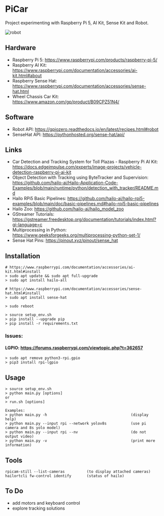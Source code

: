 # PiCar

Project experimenting with Raspberry Pi 5, AI Kit, Sense Kit and Robot.

![robot](robot.png)

## Hardware

* Raspberry Pi 5: https://www.raspberrypi.com/products/raspberry-pi-5/
* Raspberry AI Kit: https://www.raspberrypi.com/documentation/accessories/ai-kit.html#about
* Raspberry Sense Hat: https://www.raspberrypi.com/documentation/accessories/sense-hat.html
* Wheel Chassis Car Kit: https://www.amazon.com/gp/product/B09CPZ51N4/

## Software

* Robot API: https://gpiozero.readthedocs.io/en/latest/recipes.html#robot
* SenseHat API: https://pythonhosted.org/sense-hat/api/

## Links

* Car Detection and Tracking System for Toll Plazas - Raspberry Pi AI
  Kit: https://docs.edgeimpulse.com/experts/image-projects/vehicle-detection-raspberry-pi-ai-kit
* Object Detection with Tracking using ByteTracker and
  Supervision: https://github.com/hailo-ai/Hailo-Application-Code-Examples/blob/main/runtime/python/detection_with_tracker/README.md
* Hailo RPi5 Basic Pipelines: https://github.com/hailo-ai/hailo-rpi5-examples/blob/main/doc/basic-pipelines.md#hailo-rpi5-basic-pipelines
* Hailo Zoo: https://github.com/hailo-ai/hailo_model_zoo
* GStreamer Tutorials: https://gstreamer.freedesktop.org/documentation/tutorials/index.html?gi-language=c
* Multiprocessing in Python: https://www.geeksforgeeks.org/multiprocessing-python-set-1/
* Sense Hat Pins: https://pinout.xyz/pinout/sense_hat

## Installation

```
# https://www.raspberrypi.com/documentation/accessories/ai-kit.html#install
> sudo apt update && sudo apt full-upgrade
> sudo apt install hailo-all

# https://www.raspberrypi.com/documentation/accessories/sense-hat.html#install
> sudo apt install sense-hat

> sudo reboot

> source setup_env.sh
> pip install --upgrade pip
> pip install -r requirements.txt
```

### Issues:

#### LGPIO: https://forums.raspberrypi.com/viewtopic.php?t=362657

```
> sudo apt remove python3-rpi.gpio
> pip3 install rpi-lgpio
```

## Usage

```
> source setup_env.sh
> python main.py [options]
or
> run.sh [options]

Examples:
> python main.py -h                                      (display help)
> python main.py --input rpi --network yolov8s           (use pi camera and 8s yolo model)
> python main.py --input rpi --nv                        (do not output video)
> python main.py -v                                      (print more information)
```

## Tools

```
rpicam-still --list-cameras          (to display attached cameras)
hailortcli fw-control identify       (status of hailo)
```

## To Do

* add motors and keyboard control
* explore tracking solutions
